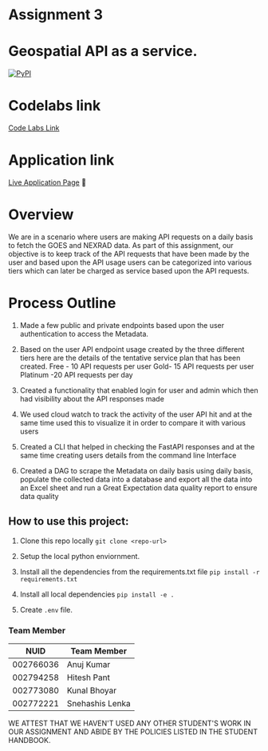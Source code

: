 # Assignment 3

#  Geospatial  API as a service.


[![PyPI](https://img.shields.io/pypi/pyversions/locust.svg)](https://pypi.org/project/locust/)



# Codelabs link

[Code Labs Link](https://codelabs-preview.appspot.com/?file_id=1nghIHlS4LUmvoRvo3yWZrO-jxsyU_Wz35ny6Q_JB0RQ#2)




# Application link

[Live Application Page](https://bigdataia-spring2023-team-10-assignment-1-streamlithome-t6rxsk.streamlit.app/) :rocket:



#  Overview

We are in a scenario where users are making API requests on a daily basis to fetch the GOES and NEXRAD data. As part of this assignment, our objective is to keep track of the API requests that have been made by the user and based upon the API usage users can be categorized into various tiers which can later be charged as service based upon the API requests.




# Process Outline

1. Made a few public and private endpoints based upon the user authentication to access the Metadata.

2. Based on the user API endpoint usage created by the three different tiers here are the details of the tentative service plan that has been created.
Free - 10 API requests per user
Gold- 15 API requests per user
Platinum -20 API requests per day

3. Created a functionality that enabled login for user and admin which then had visibility about the API responses made

4. We used cloud watch to track the activity of the user API hit and at the same time used this to visualize it in order to compare it with various users

5. Created a CLI that helped in checking the FastAPI responses and at the same time creating users details from the command line Interface

6. Created a DAG to scrape the Metadata on daily basis using daily basis, populate the collected data into a database and export all the data into an Excel sheet and run a Great Expectation data quality report to ensure data quality





## How to use  this project:


1. Clone this repo locally `git clone <repo-url>`

2. Setup the local python enviornment.

3. Install all the dependencies from the requirements.txt file
`pip install -r requirements.txt`

4. Install all local dependencies 
`pip install -e .`

5. Create `.env` file.











### Team Member

| NUID | Team Member       |
|:-----:|---------------|
| 002766036       | Anuj Kumar |
| 002794258      |  Hitesh  Pant            |
| 002773080      |  Kunal Bhoyar              |
| 002772221      |  Snehashis Lenka              |


WE ATTEST THAT WE HAVEN'T USED ANY OTHER STUDENT'S WORK IN OUR ASSIGNMENT AND ABIDE BY THE POLICIES LISTED IN THE STUDENT HANDBOOK.
